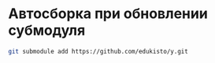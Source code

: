 # Автосборка при обновлении субмодуля

```sh
git submodule add https://github.com/edukisto/y.git
```
